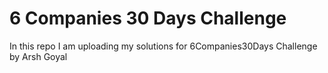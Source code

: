 # 6 Companies 30 Days Challenge

In this repo I am uploading my solutions for 6Companies30Days Challenge by Arsh Goyal
